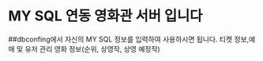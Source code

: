 MY SQL 연동 영화관 서버 입니다
========================

##dbconfing에서 자신의 MY SQL 정보를 입력하여 사용하시면 됩니다.
티켓 정보,예매 및 유저 관리
영화 정보(순위, 상영작, 상영 예정작) 
